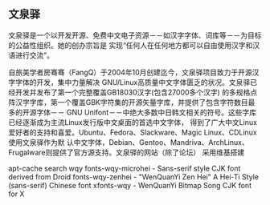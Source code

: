 
## 文泉驿

文泉驿是一个以开发开源、免费中文电子资源－－如汉字字体、词库等－－为目标的公益性组织。她的创办宗旨是
实现“任何人在任何地方都可以自由使用汉字和汉语进行交流”。

自旅美学者房骞骞（FangQ）于2004年10月创建迄今，文泉驿项目致力于开源汉字字体的开发，集中力量解决
GNU/Linux高质量中文字体匮乏的状况。文泉驿已经开发并发布了第一个完整覆盖GB18030汉字(包含27000多个汉字)
的多规格点阵汉字字库，第一个覆盖GBK字符集的开源矢量字库，并提供了包含字符数目最多的开源字体－－
GNU Unifont－－中绝大多数中日韩文相关的符号。这些字库已经逐渐成为主流Linux发行版中文桌面的首选中文字体，
得到了广大中文Linux爱好者的支持和喜爱。Ubuntu、Fedora、Slackware、Magic Linux、CDLinux使用文泉驿作为默
认中文字体，Debian、Gentoo、Mandriva、ArchLinux、Frugalware则提供了官方源支持。文泉驿的网站（除了论坛）
采用维基搭建


apt-cache search wqy
    fonts-wqy-microhei - Sans-serif style CJK font derived from Droid
    fonts-wqy-zenhei - "WenQuanYi Zen Hei" A Hei-Ti Style (sans-serif) Chinese font
    xfonts-wqy - WenQuanYi Bitmap Song CJK font for X

